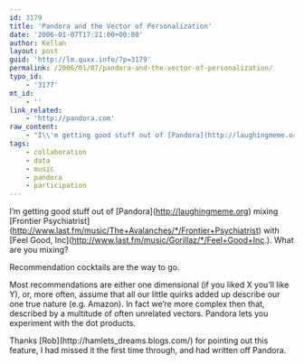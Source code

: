 ```yaml
---
id: 3179
title: 'Pandora and the Vector of Personalization'
date: '2006-01-07T17:21:00+00:00'
author: Kellan
layout: post
guid: 'http://lm.quxx.info/?p=3179'
permalink: /2006/01/07/pandora-and-the-vector-of-personalization/
typo_id:
    - '3177'
mt_id:
    - ''
link_related:
    - 'http://pandora.com'
raw_content:
    - "I\\'m getting good stuff out of [Pandora](http://laughingmeme.org) mixing [Frontier Psychiatrist](http://www.last.fm/music/The+Avalanches/_/Frontier+Psychiatrist) with [Feel Good, Inc](http://www.last.fm/music/Gorillaz/_/Feel+Good+Inc.).  What are you mixing?\r\n\r\n\nRecommendation cocktails are the way to go.  \r\n\r\nMost recommendations are either one dimensional (if you liked X you\\'ll like Y), or, more often, assume that all our little quirks added up describe our one true nature (e.g. Amazon).  In fact we\\'re more complex then that, described by a multitude of often unrelated vectors.  Pandora lets you experiment with the dot products.  \r\n\r\nThanks [Rob](http://hamlets_dreams.blogs.com/) for pointing out this feature, I had missed it the first time through, and had written off Pandora."
tags:
    - collaboration
    - data
    - music
    - pandora
    - participation
---
```


I’m getting good stuff out of \[Pandora\](http://laughingmeme.org) mixing \[Frontier Psychiatrist\](http://www.last.fm/music/The+Avalanches/*/Frontier+Psychiatrist) with \[Feel Good, Inc\](http://www.last.fm/music/Gorillaz/*/Feel+Good+Inc.). What are you mixing?

Recommendation cocktails are the way to go.

Most recommendations are either one dimensional (if you liked X you’ll like Y), or, more often, assume that all our little quirks added up describe our one true nature (e.g. Amazon). In fact we’re more complex then that, described by a multitude of often unrelated vectors. Pandora lets you experiment with the dot products.

Thanks \[Rob\](http://hamlets\_dreams.blogs.com/) for pointing out this feature, I had missed it the first time through, and had written off Pandora.